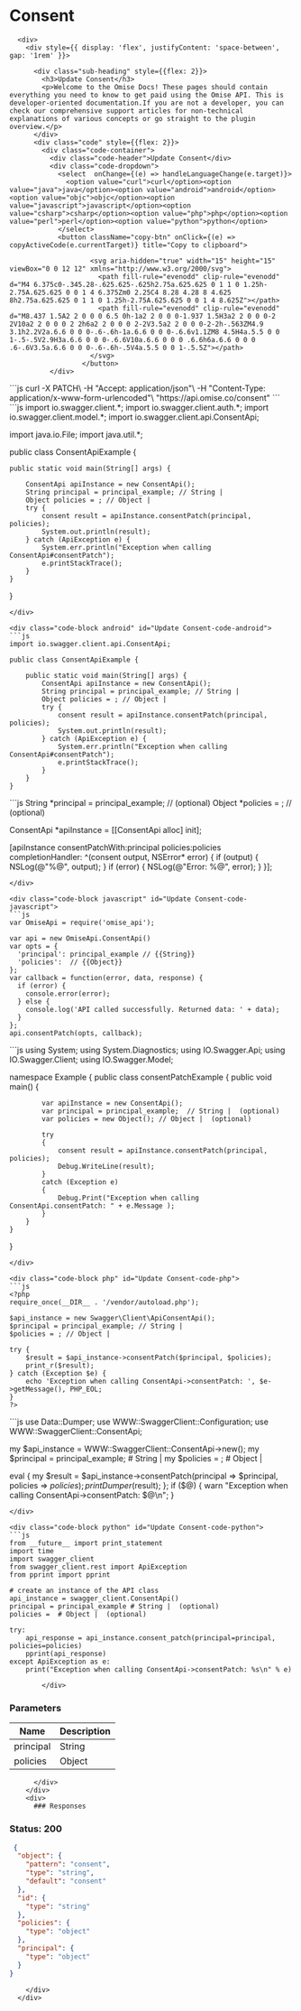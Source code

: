 # Consent


      <div>
        <div style={{ display: 'flex', justifyContent: 'space-between', gap: '1rem' }}>

          <div class="sub-heading" style={{flex: 2}}>
            <h3>Update Consent</h3>
            <p>Welcome to the Omise Docs! These pages should contain everything you need to know to get paid using the Omise API. This is developer-oriented documentation.If you are not a developer, you can check our comprehensive support articles for non-technical explanations of various concepts or go straight to the plugin overview.</p>
          </div>
          <div class="code" style={{flex: 2}}>
            <div class="code-container">
              <div class="code-header">Update Consent</div>
              <div class="code-dropdown">
                <select  onChange={(e) => handleLanguageChange(e.target)}>
                  <option value="curl">curl</option><option value="java">java</option><option value="android">android</option><option value="objc">objc</option><option value="javascript">javascript</option><option value="csharp">csharp</option><option value="php">php</option><option value="perl">perl</option><option value="python">python</option>
                </select>
                <button className="copy-btn" onClick={(e) => copyActiveCode(e.currentTarget)} title="Copy to clipboard">

                        <svg aria-hidden="true" width="15" height="15" viewBox="0 0 12 12" xmlns="http://www.w3.org/2000/svg">
                          <path fill-rule="evenodd" clip-rule="evenodd" d="M4 6.375c0-.345.28-.625.625-.625h2.75a.625.625 0 1 1 0 1.25h-2.75A.625.625 0 0 1 4 6.375Zm0 2.25C4 8.28 4.28 8 4.625 8h2.75a.625.625 0 1 1 0 1.25h-2.75A.625.625 0 0 1 4 8.625Z"></path>
                          <path fill-rule="evenodd" clip-rule="evenodd" d="M8.437 1.5A2 2 0 0 0 6.5 0h-1a2 2 0 0 0-1.937 1.5H3a2 2 0 0 0-2 2V10a2 2 0 0 0 2 2h6a2 2 0 0 0 2-2V3.5a2 2 0 0 0-2-2h-.563ZM4.9 3.1h2.2V2a.6.6 0 0 0-.6-.6h-1a.6.6 0 0 0-.6.6v1.1ZM8 4.5H4a.5.5 0 0 1-.5-.5V2.9H3a.6.6 0 0 0-.6.6V10a.6.6 0 0 0 .6.6h6a.6.6 0 0 0 .6-.6V3.5a.6.6 0 0 0-.6-.6h-.5V4a.5.5 0 0 1-.5.5Z"></path>
                        </svg>
                      </button>
              </div>
              
<div class="code-block curl active" id="Update Consent-code-curl">
```js
curl -X PATCH\
-H "Accept: application/json"\
-H "Content-Type: application/x-www-form-urlencoded"\
"https://api.omise.co/consent"
```
</div>

<div class="code-block java" id="Update Consent-code-java">
```js
import io.swagger.client.*;
import io.swagger.client.auth.*;
import io.swagger.client.model.*;
import io.swagger.client.api.ConsentApi;

import java.io.File;
import java.util.*;

public class ConsentApiExample {

    public static void main(String[] args) {
        
        ConsentApi apiInstance = new ConsentApi();
        String principal = principal_example; // String | 
        Object policies = ; // Object | 
        try {
            consent result = apiInstance.consentPatch(principal, policies);
            System.out.println(result);
        } catch (ApiException e) {
            System.err.println("Exception when calling ConsentApi#consentPatch");
            e.printStackTrace();
        }
    }
}
```
</div>

<div class="code-block android" id="Update Consent-code-android">
```js
import io.swagger.client.api.ConsentApi;

public class ConsentApiExample {

    public static void main(String[] args) {
        ConsentApi apiInstance = new ConsentApi();
        String principal = principal_example; // String | 
        Object policies = ; // Object | 
        try {
            consent result = apiInstance.consentPatch(principal, policies);
            System.out.println(result);
        } catch (ApiException e) {
            System.err.println("Exception when calling ConsentApi#consentPatch");
            e.printStackTrace();
        }
    }
}
```
</div>

<div class="code-block objc" id="Update Consent-code-objc">
```js
String *principal = principal_example; //  (optional)
Object *policies = ; //  (optional)

ConsentApi *apiInstance = [[ConsentApi alloc] init];

[apiInstance consentPatchWith:principal
    policies:policies
              completionHandler: ^(consent output, NSError* error) {
                            if (output) {
                                NSLog(@"%@", output);
                            }
                            if (error) {
                                NSLog(@"Error: %@", error);
                            }
                        }];
```
</div>

<div class="code-block javascript" id="Update Consent-code-javascript">
```js
var OmiseApi = require('omise_api');

var api = new OmiseApi.ConsentApi()
var opts = { 
  'principal': principal_example // {{String}} 
  'policies':  // {{Object}} 
};
var callback = function(error, data, response) {
  if (error) {
    console.error(error);
  } else {
    console.log('API called successfully. Returned data: ' + data);
  }
};
api.consentPatch(opts, callback);
```
</div>

<div class="code-block csharp" id="Update Consent-code-csharp">
```js
using System;
using System.Diagnostics;
using IO.Swagger.Api;
using IO.Swagger.Client;
using IO.Swagger.Model;

namespace Example
{
    public class consentPatchExample
    {
        public void main()
        {

            var apiInstance = new ConsentApi();
            var principal = principal_example;  // String |  (optional) 
            var policies = new Object(); // Object |  (optional) 

            try
            {
                consent result = apiInstance.consentPatch(principal, policies);
                Debug.WriteLine(result);
            }
            catch (Exception e)
            {
                Debug.Print("Exception when calling ConsentApi.consentPatch: " + e.Message );
            }
        }
    }
}
```
</div>

<div class="code-block php" id="Update Consent-code-php">
```js
<?php
require_once(__DIR__ . '/vendor/autoload.php');

$api_instance = new Swagger\Client\ApiConsentApi();
$principal = principal_example; // String | 
$policies = ; // Object | 

try {
    $result = $api_instance->consentPatch($principal, $policies);
    print_r($result);
} catch (Exception $e) {
    echo 'Exception when calling ConsentApi->consentPatch: ', $e->getMessage(), PHP_EOL;
}
?>
```
</div>

<div class="code-block perl" id="Update Consent-code-perl">
```js
use Data::Dumper;
use WWW::SwaggerClient::Configuration;
use WWW::SwaggerClient::ConsentApi;

my $api_instance = WWW::SwaggerClient::ConsentApi->new();
my $principal = principal_example; # String | 
my $policies = ; # Object | 

eval { 
    my $result = $api_instance->consentPatch(principal => $principal, policies => $policies);
    print Dumper($result);
};
if ($@) {
    warn "Exception when calling ConsentApi->consentPatch: $@\n";
}
```
</div>

<div class="code-block python" id="Update Consent-code-python">
```js
from __future__ import print_statement
import time
import swagger_client
from swagger_client.rest import ApiException
from pprint import pprint

# create an instance of the API class
api_instance = swagger_client.ConsentApi()
principal = principal_example # String |  (optional)
policies =  # Object |  (optional)

try: 
    api_response = api_instance.consent_patch(principal=principal, policies=policies)
    pprint(api_response)
except ApiException as e:
    print("Exception when calling ConsentApi->consentPatch: %s\n" % e)
```
</div>
            
            </div>
            
### Parameters

| Name | Description |
|------|-------------|
| principal | String |
| policies | Object |

          </div>
        </div>
        <div>
          ### Responses

 ### Status: 200

```json
 {
  "object": {
    "pattern": "consent",
    "type": "string",
    "default": "consent"
  },
  "id": {
    "type": "string"
  },
  "policies": {
    "type": "object"
  },
  "principal": {
    "type": "object"
  }
} 
```

        </div>
      </div>

